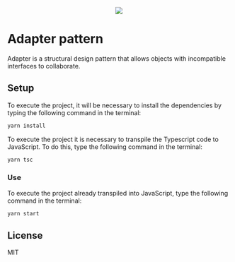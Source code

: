 <p align="center">
  <img src="https://refactoring.guru/images/patterns/cards/adapter-mini.png"/>
<p/>

# Adapter pattern

Adapter is a structural design pattern that allows objects with incompatible interfaces to collaborate.

## Setup

To execute the project, it will be necessary to install the dependencies by typing the following command in the terminal:

```bash
yarn install
```

To execute the project it is necessary to transpile the Typescript code to JavaScript. To do this, type the following command in the terminal:

```bash
yarn tsc
```

### Use

To execute the project already transpiled into JavaScript, type the following command in the terminal:

```bash
yarn start
```

## License

MIT
